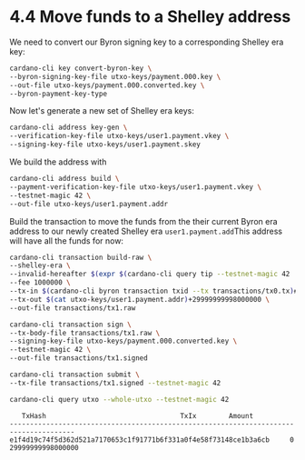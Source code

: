 # 4.4 Move funds to a Shelley address

We need to convert our Byron signing key to a corresponding Shelley era key:

```bash
cardano-cli key convert-byron-key \
--byron-signing-key-file utxo-keys/payment.000.key \
--out-file utxo-keys/payment.000.converted.key \
--byron-payment-key-type
```

Now let's generate a new set of Shelley era keys:

```bash
cardano-cli address key-gen \
--verification-key-file utxo-keys/user1.payment.vkey \
--signing-key-file utxo-keys/user1.payment.skey
```

We build the address with

```bash
cardano-cli address build \
--payment-verification-key-file utxo-keys/user1.payment.vkey \
--testnet-magic 42 \
--out-file utxo-keys/user1.payment.addr
```

Build the transaction to move the funds from the their current Byron era address to our newly created Shelley era `user1.payment.add`This address will have all the funds for now:

```bash
cardano-cli transaction build-raw \
--shelley-era \
--invalid-hereafter $(expr $(cardano-cli query tip --testnet-magic 42 | jq .slot) + 1000) \
--fee 1000000 \
--tx-in $(cardano-cli byron transaction txid --tx transactions/tx0.tx)#0 \
--tx-out $(cat utxo-keys/user1.payment.addr)+29999999998000000 \
--out-file transactions/tx1.raw
```

```bash
cardano-cli transaction sign \
--tx-body-file transactions/tx1.raw \
--signing-key-file utxo-keys/payment.000.converted.key \
--testnet-magic 42 \
--out-file transactions/tx1.signed
```

```bash
cardano-cli transaction submit \
--tx-file transactions/tx1.signed --testnet-magic 42
```

```bash
cardano-cli query utxo --whole-utxo --testnet-magic 42
```

```
   TxHash                                 TxIx        Amount
--------------------------------------------------------------------------------------
e1f4d19c74f5d362d521a7170653c1f91771b6f331a0f4e58f73148ce1b3a6cb     0     29999999998000000
```
